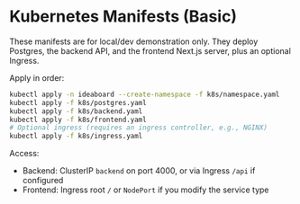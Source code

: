 # Kubernetes Manifests (Basic)

These manifests are for local/dev demonstration only. They deploy Postgres, the backend API, and the frontend Next.js server, plus an optional Ingress.

Apply in order:

```bash
kubectl apply -n ideaboard --create-namespace -f k8s/namespace.yaml
kubectl apply -f k8s/postgres.yaml
kubectl apply -f k8s/backend.yaml
kubectl apply -f k8s/frontend.yaml
# Optional ingress (requires an ingress controller, e.g., NGINX)
kubectl apply -f k8s/ingress.yaml
```

Access:
- Backend: ClusterIP `backend` on port 4000, or via Ingress `/api` if configured
- Frontend: Ingress root `/` or `NodePort` if you modify the service type
